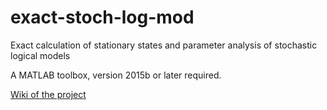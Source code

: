 # exact-stoch-log-mod
Exact calculation of stationary states and parameter analysis of stochastic logical models

A MATLAB toolbox, version 2015b or later required.

[Wiki of the project](https://github.com/mbkoltai/exact-stoch-log-mod/wiki)
